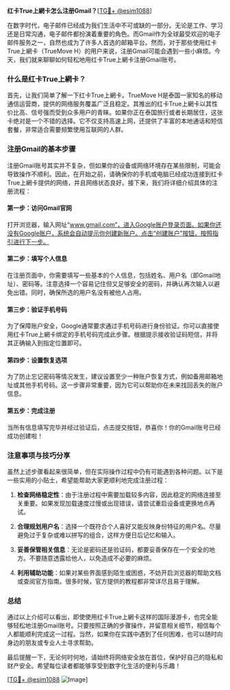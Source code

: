 **红卡True上網卡怎么注册Gmail？**[[TG💪+ @esim1088](https://t.me/s/esim1088)]

在数字时代，电子邮件已经成为我们生活中不可或缺的一部分。无论是工作、学习还是日常沟通，电子邮件都扮演着重要的角色。而Gmail作为全球最受欢迎的电子邮件服务之一，自然也成为了许多人首选的邮箱平台。然而，对于那些使用红卡True上網卡（TrueMove H）的用户来说，注册Gmail可能会遇到一些小麻烦。今天，我们就来聊聊如何轻松地用红卡True上網卡注册Gmail账号。

### 什么是红卡True上網卡？

首先，让我们简单了解一下红卡True上網卡。TrueMove H是泰国一家知名的移动通信运营商，提供的网络服务覆盖广泛且稳定。其推出的红卡True上網卡以其性价比高、信号强而受到众多用户的青睐。如果你正在泰国旅行或者长期居住，这张卡绝对是一个不错的选择。它不仅支持高速上网，还提供了丰富的本地通话和短信套餐，非常适合需要频繁使用互联网的人群。

### 注册Gmail的基本步骤

注册Gmail账号其实并不复杂，但如果你的设备或网络环境存在某些限制，可能会导致操作不顺利。因此，在开始之前，请确保你的手机或电脑已经成功连接到红卡True上網卡提供的网络，并且网络状态良好。接下来，我们将详细介绍具体的注册流程：

#### 第一步：访问Gmail官网
打开浏览器，输入网址“www.gmail.com”，进入Google账户登录页面。如果你还没有Google账户，系统会自动提示你创建新账户。点击“创建账户”按钮，按照指引进行下一步。

#### 第二步：填写个人信息
在注册页面中，你需要填写一些基本的个人信息，包括姓名、用户名（即Gmail地址）、密码等。注意选择一个容易记住但又足够安全的密码，并确认再次输入以避免出错。同时，确保所选的用户名没有被他人占用。

#### 第三步：验证手机号码
为了保障账户安全，Google通常要求通过手机号码进行身份验证。你可以直接使用红卡True上網卡绑定的手机号码完成此步骤。根据提示接收验证码短信，并将其正确输入到指定位置即可。

#### 第四步：设置恢复选项
为了防止忘记密码等情况发生，建议设置至少一种账户恢复方式，例如备用邮箱地址或其他手机号码。这一步骤非常重要，因为它可以帮助你在未来找回丢失的账户信息。

#### 第五步：完成注册
当所有信息填写完毕并经过验证后，点击提交按钮，恭喜你！你的Gmail账号已经成功创建啦！

### 注意事项与技巧分享

虽然上述步骤看起来很简单，但在实际操作过程中仍有可能遇到各种问题。以下是一些实用的小贴士，希望能帮助大家更顺利地完成注册过程：

1. **检查网络稳定性**：由于注册过程中需要加载较多内容，因此稳定的网络连接至关重要。如果发现加载速度过慢或出现错误，请尝试重启设备或更换地点再试。
   
2. **合理规划用户名**：选择一个既符合个人喜好又能反映身份特征的用户名。尽量避免过于复杂或难以拼写的组合，这样方便日后记忆和输入。
   
3. **妥善保管相关信息**：无论是密码还是验证码，都要妥善保存在一个安全的地方。不要随意透露给他人，以免造成不必要的麻烦。
   
4. **利用辅助功能**：如果对某些界面感到陌生或困惑，不妨开启浏览器的帮助文档或查阅官方指南。很多时候，官方提供的教程都非常详尽且易于理解。

### 总结

通过以上介绍可以看出，即使使用红卡True上網卡这样的国际漫游卡，也完全能够轻松地注册Gmail账号。只要按照正确的步骤操作，并留意相关细节，相信每个人都能顺利完成这一过程。当然，如果你在实践中遇到了任何困难，也可以随时向身边的朋友或专业人士寻求帮助。

最后提醒一下，无论何时何地，请始终将网络安全放在首位，保护好自己的隐私和财产安全。希望每位读者都能够享受到数字化生活的便利与乐趣！

[[TG💪+ @esim1088](https://t.me/s/esim1088) ![Image](https://i.postimg.cc/4NQfJmqS/Snipaste-2025-05-13-00-14-12.png)]